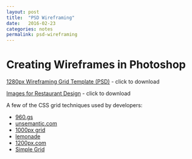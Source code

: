 ```yaml
---
layout: post
title:  "PSD Wireframing"
date:   2016-02-23
categories: notes
permalink: psd-wireframing
---
```


# Creating Wireframes in Photoshop

[1280px Wireframing Grid Template (PSD)](/web-spring-16/resources/1280-grid-template.psd) - click to download

[Images for Restaurant Design](/web-spring-16/resources/assets.zip) - click to download

A few of the CSS grid techniques used by developers:

+ [960.gs](http://960.gs/)
+ [unsemantic.com](http://unsemantic.com/)
+ [1000px grid](http://www.elliotjaystocks.com/blog/a-better-photoshop-grid-for-responsive-web-design/)
+ [lemonade](http://lemonade.im/)
+ [1200px.com](http://1200px.com/)
+ [Simple Grid](http://thisisdallas.github.io/Simple-Grid/)
